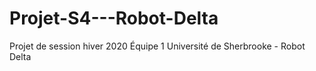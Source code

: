 # Projet-S4---Robot-Delta
Projet de session hiver 2020 Équipe 1 Université de Sherbrooke - Robot Delta

